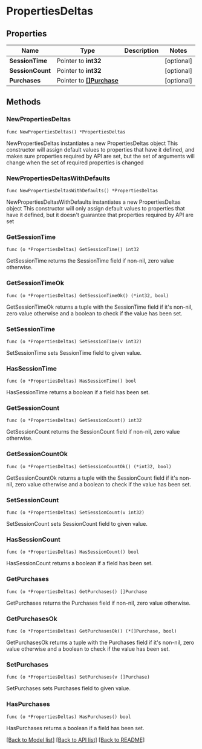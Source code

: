 # PropertiesDeltas

## Properties

Name | Type | Description | Notes
------------ | ------------- | ------------- | -------------
**SessionTime** | Pointer to **int32** |  | [optional] 
**SessionCount** | Pointer to **int32** |  | [optional] 
**Purchases** | Pointer to [**[]Purchase**](Purchase.md) |  | [optional] 

## Methods

### NewPropertiesDeltas

`func NewPropertiesDeltas() *PropertiesDeltas`

NewPropertiesDeltas instantiates a new PropertiesDeltas object
This constructor will assign default values to properties that have it defined,
and makes sure properties required by API are set, but the set of arguments
will change when the set of required properties is changed

### NewPropertiesDeltasWithDefaults

`func NewPropertiesDeltasWithDefaults() *PropertiesDeltas`

NewPropertiesDeltasWithDefaults instantiates a new PropertiesDeltas object
This constructor will only assign default values to properties that have it defined,
but it doesn't guarantee that properties required by API are set

### GetSessionTime

`func (o *PropertiesDeltas) GetSessionTime() int32`

GetSessionTime returns the SessionTime field if non-nil, zero value otherwise.

### GetSessionTimeOk

`func (o *PropertiesDeltas) GetSessionTimeOk() (*int32, bool)`

GetSessionTimeOk returns a tuple with the SessionTime field if it's non-nil, zero value otherwise
and a boolean to check if the value has been set.

### SetSessionTime

`func (o *PropertiesDeltas) SetSessionTime(v int32)`

SetSessionTime sets SessionTime field to given value.

### HasSessionTime

`func (o *PropertiesDeltas) HasSessionTime() bool`

HasSessionTime returns a boolean if a field has been set.

### GetSessionCount

`func (o *PropertiesDeltas) GetSessionCount() int32`

GetSessionCount returns the SessionCount field if non-nil, zero value otherwise.

### GetSessionCountOk

`func (o *PropertiesDeltas) GetSessionCountOk() (*int32, bool)`

GetSessionCountOk returns a tuple with the SessionCount field if it's non-nil, zero value otherwise
and a boolean to check if the value has been set.

### SetSessionCount

`func (o *PropertiesDeltas) SetSessionCount(v int32)`

SetSessionCount sets SessionCount field to given value.

### HasSessionCount

`func (o *PropertiesDeltas) HasSessionCount() bool`

HasSessionCount returns a boolean if a field has been set.

### GetPurchases

`func (o *PropertiesDeltas) GetPurchases() []Purchase`

GetPurchases returns the Purchases field if non-nil, zero value otherwise.

### GetPurchasesOk

`func (o *PropertiesDeltas) GetPurchasesOk() (*[]Purchase, bool)`

GetPurchasesOk returns a tuple with the Purchases field if it's non-nil, zero value otherwise
and a boolean to check if the value has been set.

### SetPurchases

`func (o *PropertiesDeltas) SetPurchases(v []Purchase)`

SetPurchases sets Purchases field to given value.

### HasPurchases

`func (o *PropertiesDeltas) HasPurchases() bool`

HasPurchases returns a boolean if a field has been set.


[[Back to Model list]](../README.md#documentation-for-models) [[Back to API list]](../README.md#documentation-for-api-endpoints) [[Back to README]](../README.md)


